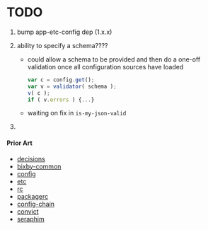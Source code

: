 TODO
====

1. bump app-etc-config dep (1.x.x)
2. ability to specify a schema????
	-	could allow a schema to be provided and then do a one-off validation once all configuration sources have loaded

		``` javascript
		var c = config.get();
		var v = validator( schema );
		v( c );
		if ( v.errors ) {...} 
		```

	-	waiting on fix in `is-my-json-valid`

3. 




#### Prior Art

*	[decisions](https://github.com/jaredhanson/node-decisions)
*	[bixby-common](https://github.com/bixbyjs/bixby-common)
*	[config](https://github.com/lorenwest/node-config)
*	[etc](https://github.com/cpsubrian/node-etc)
*	[rc](https://github.com/dominictarr/rc)
*	[packagerc](https://github.com/deanlandolt/packagerc)
*	[config-chain](https://github.com/dominictarr/config-chain)
*	[convict](https://github.com/mozilla/node-convict)
*	[seraphim](https://github.com/gagle/node-seraphim)
